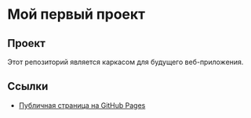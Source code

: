 # Мой первый проект

## Проект
Этот репозиторий  является каркасом для будущего веб-приложения.

## Ссылки

- [Публичная страница на GitHub Pages](https://mikle-kekich.github.io/front-back-2/src/index.html)

